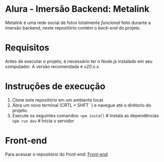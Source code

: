 # Alura - Imersão Backend: Metalink
Metalink é uma rede social de fotos totalmente *funcional* feito durante a imersão backend, neste repositório contém o *back-end* do projeto.
# Requisitos
Antes de executar o projeto, é necessário ter o Node.js instalado em seu computador. A versão recomendada é *v20.x.x.*
# Instruções de execução
1. Clone este repositório em um ambiente local.
2. Abra um novo terminal (CRTL + SHFT `) e navegue até o dirétorio do projeto.
3. Execute os seguintes comandos:
`npm install`  # Instala as dependências
`npm run dev`  # Inicia o servidor
# Front-end
Para acessar o repositório do front-end:
[Front-end](https://github.com/AlcidesjNeto/Metalink-frontend)
